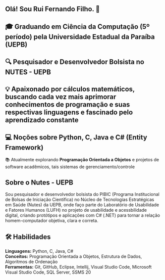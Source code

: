 ## Olá! Sou Rui Fernando Filho. 👋

🎓 Graduando em **Ciência da Computação** (5º período) pela Universidade Estadual da Paraíba (UEPB)
---
🔍 Pesquisador e Desenvolvedor Bolsista no NUTES - UEPB
---
💡 Apaixonado por cálculos matemáticos, buscando cada vez mais aprimorar conhecimentos de programação e suas respectivas linguagens e fascinado pelo aprendizado constante
---
💻 Noções sobre **Python, C, Java e C# (Entity Framework)**
---
📚 Atualmente explorando **Programação Orientada a Objetos** e projetos de software acadêmicos, tais sistemas de gerenciamento/controle

## Sobre o Nutes - UEPB

Sou pesquisador e desenvolvedor bolsista do PIBIC (Programa Institucional de Bolsas de Iniciação Científica) no Núcleo de Tecnologias Estratégicas em Saúde (Nutes) da UEPB, onde faço parte do Laboratório de Usabilidade e Fatores Humanos (LUFH) no projeto de usabilidade e acessbilidade digital, criando protótipos e aplicações com C# (.NET) para tornar a relação homem-computador objetiva, clara e correta.

## 🛠️ Habilidades
**Linguagens:** Python, C, Java, C#  
**Conceitos:** Programação Orientada a Objetos, Estrutura de Dados, Algoritmos de Ordenação  
**Ferramentas:** Git, GitHub, Eclipse, Intellij, Visual Studio Code, Microsoft Visual Studio Code, SQL Server, SSMS 20  
